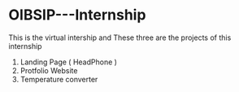 # OIBSIP---Internship

This is the virtual intership and These three are the projects of this internship
1. Landing Page ( HeadPhone )
2. Protfolio Website
3. Temperature converter
